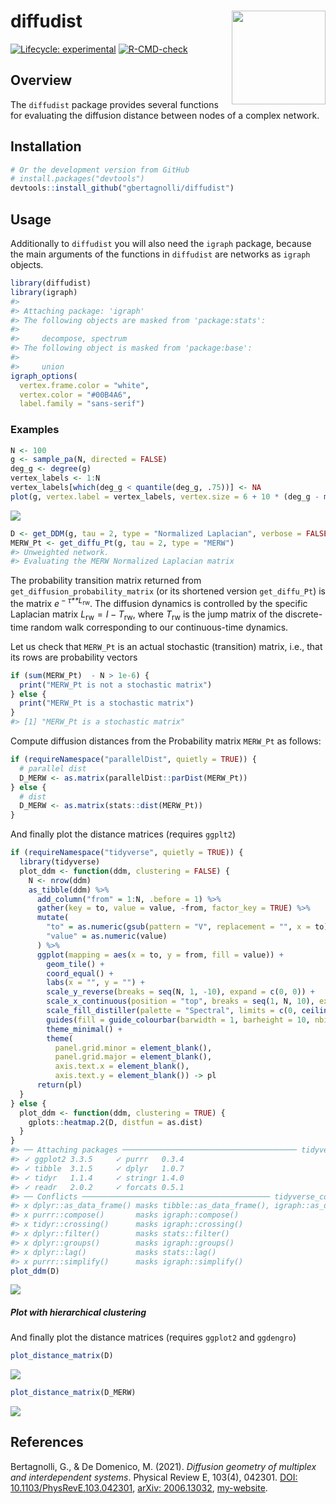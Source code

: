 
<!-- README.md is generated from README.Rmd. Please edit that file -->

# diffudist <img src="man/figures/diffudist.png" align="right" alt="" width="150"/>

<!-- badges: start -->

[![Lifecycle:
experimental](https://img.shields.io/badge/lifecycle-experimental-orange.svg)](https://lifecycle.r-lib.org/articles/stages.html#experimental)
[![R-CMD-check](https://github.com/gbertagnolli/diffudist/workflows/R-CMD-check/badge.svg)](https://github.com/gbertagnolli/diffudist/actions)
<!-- badges: end -->

## Overview

The `diffudist` package provides several functions for evaluating the
diffusion distance between nodes of a complex network.

## Installation

``` r
# Or the development version from GitHub
# install.packages("devtools")
devtools::install_github("gbertagnolli/diffudist")
```

## Usage

Additionally to `diffudist` you will also need the `igraph` package,
because the main arguments of the functions in `diffudist` are networks
as `igraph` objects.

``` r
library(diffudist)
library(igraph)
#> 
#> Attaching package: 'igraph'
#> The following objects are masked from 'package:stats':
#> 
#>     decompose, spectrum
#> The following object is masked from 'package:base':
#> 
#>     union
igraph_options(
  vertex.frame.color = "white",
  vertex.color = "#00B4A6",
  label.family = "sans-serif")
```

### Examples

``` r
N <- 100
g <- sample_pa(N, directed = FALSE)
deg_g <- degree(g)
vertex_labels <- 1:N
vertex_labels[which(deg_g < quantile(deg_g, .75))] <- NA
plot(g, vertex.label = vertex_labels, vertex.size = 6 + 10 * (deg_g - min(deg_g)) / max(deg_g))
```

![](man/figures/plot-g-1.png)<!-- -->

``` r
D <- get_DDM(g, tau = 2, type = "Normalized Laplacian", verbose = FALSE)
MERW_Pt <- get_diffu_Pt(g, tau = 2, type = "MERW")
#> Unweighted network.
#> Evaluating the MERW Normalized Laplacian matrix
```

The probability transition matrix returned from
`get_diffusion_probability_matrix` (or its shortened version
`get_diffu_Pt`) is the matrix *e*<sup> − *τ**L*<sub>rw</sub></sup>. The
diffusion dynamics is controlled by the specific Laplacian matrix
*L*<sub>rw</sub> = *I* − *T*<sub>rw</sub>, where *T*<sub>rw</sub> is the
jump matrix of the discrete-time random walk corresponding to our
continuous-time dynamics.

Let us check that `MERW_Pt` is an actual stochastic (transition) matrix,
i.e., that its rows are probability vectors

``` r
if (sum(MERW_Pt)  - N > 1e-6) {
  print("MERW_Pt is not a stochastic matrix")
} else {
  print("MERW_Pt is a stochastic matrix")
}
#> [1] "MERW_Pt is a stochastic matrix"
```

Compute diffusion distances from the Probability matrix `MERW_Pt` as
follows:

``` r
if (requireNamespace("parallelDist", quietly = TRUE)) {
  # parallel dist
  D_MERW <- as.matrix(parallelDist::parDist(MERW_Pt))
} else {
  # dist
  D_MERW <- as.matrix(stats::dist(MERW_Pt))
}
```

And finally plot the distance matrices (requires `ggplt2`)

``` r
if (requireNamespace("tidyverse", quietly = TRUE)) {
  library(tidyverse)
  plot_ddm <- function(ddm, clustering = FALSE) {
    N <- nrow(ddm)
    as_tibble(ddm) %>%
      add_column("from" = 1:N, .before = 1) %>%
      gather(key = to, value = value, -from, factor_key = TRUE) %>%
      mutate(
        "to" = as.numeric(gsub(pattern = "V", replacement = "", x = to)),
        "value" = as.numeric(value)
      ) %>%
      ggplot(mapping = aes(x = to, y = from, fill = value)) +
        geom_tile() +
        coord_equal() +
        labs(x = "", y = "") + 
        scale_y_reverse(breaks = seq(N, 1, -10), expand = c(0, 0)) +
        scale_x_continuous(position = "top", breaks = seq(1, N, 10), expand = c(0, 0)) +
        scale_fill_distiller(palette = "Spectral", limits = c(0, ceiling(max(ddm)))) + 
        guides(fill = guide_colourbar(barwidth = 1, barheight = 10, nbin = 100)) +
        theme_minimal() +
        theme(
          panel.grid.minor = element_blank(), 
          panel.grid.major = element_blank(), 
          axis.text.x = element_blank(),
          axis.text.y = element_blank()) -> pl
      return(pl)
  }
} else {
  plot_ddm <- function(ddm, clustering = TRUE) {
    gplots::heatmap.2(D, distfun = as.dist)
  }
}
#> ── Attaching packages ─────────────────────────────────────── tidyverse 1.3.1 ──
#> ✓ ggplot2 3.3.5     ✓ purrr   0.3.4
#> ✓ tibble  3.1.5     ✓ dplyr   1.0.7
#> ✓ tidyr   1.1.4     ✓ stringr 1.4.0
#> ✓ readr   2.0.2     ✓ forcats 0.5.1
#> ── Conflicts ────────────────────────────────────────── tidyverse_conflicts() ──
#> x dplyr::as_data_frame() masks tibble::as_data_frame(), igraph::as_data_frame()
#> x purrr::compose()       masks igraph::compose()
#> x tidyr::crossing()      masks igraph::crossing()
#> x dplyr::filter()        masks stats::filter()
#> x dplyr::groups()        masks igraph::groups()
#> x dplyr::lag()           masks stats::lag()
#> x purrr::simplify()      masks igraph::simplify()
plot_ddm(D)
```

![](man/figures/plot-ddm-function-1.png)<!-- -->

##### Plot with hierarchical clustering

And finally plot the distance matrices (requires `ggplot2` and
`ggdengro`)

``` r
plot_distance_matrix(D)
```

![](man/figures/plot_CRW-1.png)<!-- -->

``` r
plot_distance_matrix(D_MERW)
```

![](man/figures/plot_MERW-1.png)<!-- -->

## References

Bertagnolli, G., & De Domenico, M. (2021). *Diffusion geometry of
multiplex and interdependent systems*. Physical Review E, 103(4),
042301. [DOI:
10.1103/PhysRevE.103.042301](https://doi.org/10.1103/PhysRevE.103.042301),
[arXiv: 2006.13032](https://arxiv.org/abs/2006.13032),
[my-website](https://gbertagnolli.github.io/publication/ml-diffusion/).
